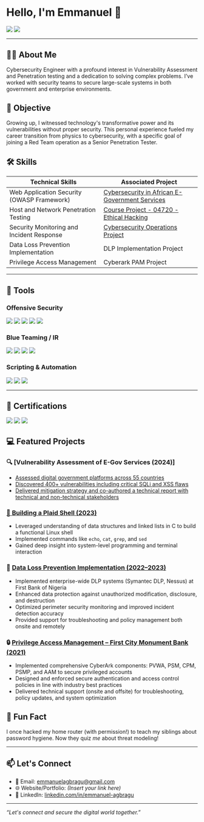 # Hello, I'm Emmanuel 👋
<a href="https://www.linkedin.com/in/emmanuel-agbragu"><img src="https://img.shields.io/badge/-LinkedIn-0072b1?&style=for-the-badge&logo=linkedin&logoColor=white" /></a>
<a href="mailto:eagbragu@andrew.cmu.edu"><img src="https://img.shields.io/badge/-Email-D14836?&style=for-the-badge&logo=gmail&logoColor=white" /></a>

---

## 👨‍💻 About Me
Cybersecurity Engineer with a profound interest in Vulnerability Assessment and Penetration testing and a dedication to solving complex problems. I’ve worked with security teams to secure large-scale systems in both government and enterprise environments.

## 🎯 Objective
Growing up, I witnessed technology's transformative power and its vulnerabilities without proper security. This personal experience fueled my career transition from physics to cybersecurity, with a specific goal of joining a Red Team operation as a Senior Penetration Tester.

## 🛠 Skills
| Technical Skills                                    | Associated Project         |
|-----------------------------------------------|----------------------------|
| Web Application Security (OWASP Framework)          | <a href="https://docs.google.com/document/d/1cPAmLvYAeW_3OyWjalK5-RDfVitJXrib/edit#heading=h.opousfo6dxma">Cybersecurity in African E-Government Services</a>|
| Host and Network Penetration Testing  | <a href="https://docs.google.com/document/d/1cJimnLdSsP9OuLBcjJMq1sPJcYOpNGj1/edit">Course Project - 04720 - Ethical Hacking</a>|
| Security Monitoring and Incident Response        | <a href="https://www.africa.engineering.cmu.edu/academics/courses/04-800-AH.html">Cybersecurity Operations Project</a>|
| Data Loss Prevention Implementation      | DLP Implementation Project|
| Privilege Access Management            | Cyberark PAM Project|

---

## 🔧 Tools

### Offensive Security
<div>
  <img src="https://img.shields.io/badge/-Metasploit-222222?&style=for-the-badge&logo=Metasploit&logoColor=white" />
  <img src="https://img.shields.io/badge/-Burp_Suite-FF6F00?&style=for-the-badge&logo=BurpSuite&logoColor=white" />
  <img src="https://img.shields.io/badge/-OWASP_ZAP-026E00?&style=for-the-badge&logo=OWASP&logoColor=white" />
  <img src="https://img.shields.io/badge/-Ghidra-FF0000?&style=for-the-badge&logo=NSA&logoColor=white" />
  <img src="https://img.shields.io/badge/-Nmap-4CAF50?&style=for-the-badge&logo=Nmap&logoColor=white" />
</div>

### Blue Teaming / IR
<div>
  <img src="https://img.shields.io/badge/-TheHive-24292E?&style=for-the-badge&logo=TheHive&logoColor=white" />
  <img src="https://img.shields.io/badge/-Shuffle_SOAR-005571?&style=for-the-badge&logoColor=white" />
  <img src="https://img.shields.io/badge/-Wazuh-0066CC?&style=for-the-badge&logoColor=white" />
  <img src="https://img.shields.io/badge/-Security_Onion-303F9F?&style=for-the-badge&logoColor=white" />
</div>

### Scripting & Automation
<div>
  <img src="https://img.shields.io/badge/-Python-3776AB?&style=for-the-badge&logo=python&logoColor=white" />
  <img src="https://img.shields.io/badge/-Bash-4EAA25?&style=for-the-badge&logo=gnubash&logoColor=white" />
  <img src="https://img.shields.io/badge/-SQL-4479A1?&style=for-the-badge&logo=MySQL&logoColor=white" />
</div>

---

## 📜 Certifications
<div>
<a href="https://aspen.eccouncil.org/Badge?a=OUBgiCLyClJHEJEHGfhQ7Zvp7CWDj/dtNtkXeTHQEDI="><img src="https://img.shields.io/badge/-CEH%20Master-009688?&style=for-the-badge&logo=EC-Council&logoColor=white"/></a>
<a href="https://aspen.eccouncil.org/Badge?a=OUBgiCLyClJHEJEHGfhQ7Yg8Sgso3VcHkxOr2rSW1I0="><img src="https://img.shields.io/badge/-CEH%20Practical-009688?&style=for-the-badge&logo=EC-Council&logoColor=white"/></a>
<a href="https://aspen.eccouncil.org/Badge?a=UF4+aMxnAbdJD/3hqdc+KwjJt518kuoaWwk24mEIm5E="><img src="https://img.shields.io/badge/-CEH%20-009688?&style=for-the-badge&logo=EC-Council&logoColor=white"/></a>
</div>

## 💻 Featured Projects

### 🔍 [Vulnerability Assessment of E-Gov Services (2024)]<a href="https://github.com/EmmyTegs/EmmyTegs/tree/main/Projects/egov-Vulnerability%20Assessment"> 
- Assessed digital government platforms across 55 countries
- Discovered 400+ vulnerabilities including critical SQLi and XSS flaws
- Delivered mitigation strategy and co-authored a technical report with technical and non-technical stakeholders

### 🐚 [Building a Plaid Shell (2023)]()
- Leveraged understanding of data structures and linked lists in C to build a functional Linux shell
- Implemented commands like `echo`, `cat`, `grep`, and `sed`
- Gained deep insight into system-level programming and terminal interaction

### 🔐 [Data Loss Prevention Implementation (2022–2023)]()
- Implemented enterprise-wide DLP systems (Symantec DLP, Nessus) at First Bank of Nigeria
- Enhanced data protection against unauthorized modification, disclosure, and destruction
- Optimized perimeter security monitoring and improved incident detection accuracy
- Provided support for troubleshooting and policy management both onsite and remotely

### 🔒 [Privilege Access Management – First City Monument Bank (2021)]()
- Implemented comprehensive CyberArk components: PVWA, PSM, CPM, PSMP, and AAM to secure privileged accounts
- Designed and enforced secure authentication and access control policies in line with industry best practices
- Delivered technical support (onsite and offsite) for troubleshooting, policy updates, and system optimization

## 🧠 Fun Fact  
I once hacked my home router (with permission!) to teach my siblings about password hygiene. Now they quiz *me* about threat modeling!

---

## 📫 Let's Connect
- 📧 Email: [emmanuelagbragu@gmail.com](mailto:emmanuelagbragu@gmail.com)  
- 🌐 Website/Portfolio: *(Insert your link here)*  
- 💼 LinkedIn: [linkedin.com/in/emmanuel-agbragu](https://www.linkedin.com/in/emmanuel-agbragu)

---

*“Let's connect and secure the digital world together.”*
